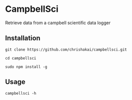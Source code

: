 # CampbellSci
Retrieve data from a campbell scientific data logger

## Installation
`git clone https://github.com/chrishakai/campbellsci.git`

`cd campbellsci`

`sudo npm install -g`

## Usage
`campbellsci -h`